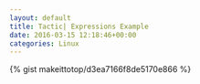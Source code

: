 ```yaml
---
layout: default                                                                                                              
title: Tactic| Expressions Example                                                                                                                       
date: 2016-03-15 12:18:46+00:00                                                                                                                        
categories: Linux                                                                                                                
---                                                                                                                              
```


{% gist makeittotop/d3ea7166f8de5170e866 %}                                                                                                           

